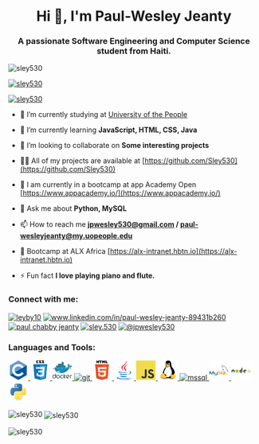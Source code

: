 <h1 align="center">Hi 👋, I'm Paul-Wesley Jeanty</h1>
<h3 align="center">A passionate Software Engineering and Computer Science student from Haiti.</h3>

<p align="left"> <img src="https://komarev.com/ghpvc/?username=sley530&label=Profile%20views&color=0e75b6&style=flat" alt="sley530" /> </p>

<p align="left"> <a href="https://github.com/ryo-ma/github-profile-trophy"><img src="https://github-profile-trophy.vercel.app/?username=sley530" alt="sley530" /></a> </p>

<p align="left"> <a href="https://twitter.com/leyby10" target="blank"><img src="https://img.shields.io/twitter/follow/leyby10?logo=twitter&style=for-the-badge" alt="sley530" /></a> </p>

- 🔭 I’m currently studying at [University of the People](https://uopeople.edu/)

- 🌱 I’m currently learning **JavaScript, HTML, CSS, Java**

- 👯 I’m looking to collaborate on **Some interesting projects**

- 👨‍💻 All of my projects are available at [https://github.com/Sley530](https://github.com/Sley530)

- 📝 I am currently in a bootcamp at app Academy Open [https://www.appacademy.io/](https://www.appacademy.io/)

- 💬 Ask me about **Python, MySQL**

- 📫 How to reach me **jpwesley530@gmail.com / paul-wesleyjeanty@my.uopeople.edu**

- 📄 Bootcamp at ALX Africa [https://alx-intranet.hbtn.io](https://alx-intranet.hbtn.io)

- ⚡ Fun fact **I love playing piano and flute.**

<h3 align="left">Connect with me:</h3>
<p align="left">
<a href="https://twitter.com/leyby10" target="blank"><img align="center" src="https://raw.githubusercontent.com/rahuldkjain/github-profile-readme-generator/master/src/images/icons/Social/twitter.svg" alt="leyby10" height="30" width="40" /></a>
<a href="https://linkedin.com/in/www.linkedin.com/in/paul-wesley-jeanty-89431b260" target="blank"><img align="center" src="https://raw.githubusercontent.com/rahuldkjain/github-profile-readme-generator/master/src/images/icons/Social/linked-in-alt.svg" alt="www.linkedin.com/in/paul-wesley-jeanty-89431b260" height="30" width="40" /></a>
<a href="https://fb.com/paul chabby jeanty" target="blank"><img align="center" src="https://raw.githubusercontent.com/rahuldkjain/github-profile-readme-generator/master/src/images/icons/Social/facebook.svg" alt="paul chabby jeanty" height="30" width="40" /></a>
<a href="https://instagram.com/sley.530" target="blank"><img align="center" src="https://raw.githubusercontent.com/rahuldkjain/github-profile-readme-generator/master/src/images/icons/Social/instagram.svg" alt="sley.530" height="30" width="40" /></a>
<a href="https://www.hackerrank.com/@jpwesley530" target="blank"><img align="center" src="https://raw.githubusercontent.com/rahuldkjain/github-profile-readme-generator/master/src/images/icons/Social/hackerrank.svg" alt="@jpwesley530" height="30" width="40" /></a>
</p>

<h3 align="left">Languages and Tools:</h3>
<p align="left"> <a href="https://www.cprogramming.com/" target="_blank" rel="noreferrer"> <img src="https://raw.githubusercontent.com/devicons/devicon/master/icons/c/c-original.svg" alt="c" width="40" height="40"/> </a> <a href="https://www.w3schools.com/css/" target="_blank" rel="noreferrer"> <img src="https://raw.githubusercontent.com/devicons/devicon/master/icons/css3/css3-original-wordmark.svg" alt="css3" width="40" height="40"/> </a> <a href="https://www.docker.com/" target="_blank" rel="noreferrer"> <img src="https://raw.githubusercontent.com/devicons/devicon/master/icons/docker/docker-original-wordmark.svg" alt="docker" width="40" height="40"/> </a> <a href="https://git-scm.com/" target="_blank" rel="noreferrer"> <img src="https://www.vectorlogo.zone/logos/git-scm/git-scm-icon.svg" alt="git" width="40" height="40"/> </a> <a href="https://www.w3.org/html/" target="_blank" rel="noreferrer"> <img src="https://raw.githubusercontent.com/devicons/devicon/master/icons/html5/html5-original-wordmark.svg" alt="html5" width="40" height="40"/> </a> <a href="https://www.java.com" target="_blank" rel="noreferrer"> <img src="https://raw.githubusercontent.com/devicons/devicon/master/icons/java/java-original.svg" alt="java" width="40" height="40"/> </a> <a href="https://developer.mozilla.org/en-US/docs/Web/JavaScript" target="_blank" rel="noreferrer"> <img src="https://raw.githubusercontent.com/devicons/devicon/master/icons/javascript/javascript-original.svg" alt="javascript" width="40" height="40"/> </a> <a href="https://www.linux.org/" target="_blank" rel="noreferrer"> <img src="https://raw.githubusercontent.com/devicons/devicon/master/icons/linux/linux-original.svg" alt="linux" width="40" height="40"/> </a> <a href="https://www.microsoft.com/en-us/sql-server" target="_blank" rel="noreferrer"> <img src="https://www.svgrepo.com/show/303229/microsoft-sql-server-logo.svg" alt="mssql" width="40" height="40"/> </a> <a href="https://www.mysql.com/" target="_blank" rel="noreferrer"> <img src="https://raw.githubusercontent.com/devicons/devicon/master/icons/mysql/mysql-original-wordmark.svg" alt="mysql" width="40" height="40"/> </a> <a href="https://nodejs.org" target="_blank" rel="noreferrer"> <img src="https://raw.githubusercontent.com/devicons/devicon/master/icons/nodejs/nodejs-original-wordmark.svg" alt="nodejs" width="40" height="40"/> </a> <a href="https://www.python.org" target="_blank" rel="noreferrer"> <img src="https://raw.githubusercontent.com/devicons/devicon/master/icons/python/python-original.svg" alt="python" width="40" height="40"/> </a> </p>

<p><img align="left" src="https://github-readme-stats.vercel.app/api/top-langs?username=sley530&show_icons=true&locale=en&layout=compact" alt="sley530" /></p>

<p>&nbsp;<img align="center" src="https://github-readme-stats.vercel.app/api?username=sley530&show_icons=true&locale=en" alt="sley530" /></p>

<p><img align="center" src="https://github-readme-streak-stats.herokuapp.com/?user=sley530&" alt="sley530" /></p>
